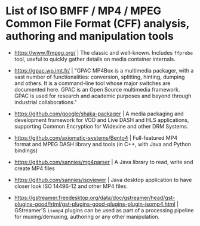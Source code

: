 # List of ISO BMFF / MP4 / MPEG Common File Format (CFF) analysis, authoring and manipulation tools

* https://www.ffmpeg.org/ | The classic and well-known. Includes `ffprobe` tool, useful to quickly gather details on media container internals.

* https://gpac.wp.imt.fr/ | "GPAC MP4Box is a multimedia packager, with a vast number of functionalities: conversion, splitting, hinting, dumping and others. It is a command-line tool whose major switches are documented here. GPAC is an Open Source multimedia framework. GPAC is used for research and academic purposes and beyond through industrial collaborations."

* https://github.com/google/shaka-packager | A media packaging and development framework for VOD and Live DASH and HLS applications, supporting Common Encryption for Widevine and other DRM Systems. 

* https://github.com/axiomatic-systems/Bento4 | Full-featured MP4 format and MPEG DASH library and tools (in C++, with Java and Python bindings)

* https://github.com/sannies/mp4parser | A Java library to read, write and create MP4 files

* https://github.com/sannies/isoviewer | Java desktop application to have closer look ISO 14496-12 and other MP4 files.

* https://gstreamer.freedesktop.org/data/doc/gstreamer/head/gst-plugins-good/html/gst-plugins-good-plugins-plugin-isomp4.html | GStreamer'S `isomp4` plugins can be used as part of a processing pipeline for muxing/demuxing, authoring or any other manipulation.

